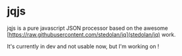 jqjs
====

jqjs is a pure javascript JSON processor based on the awesome [https://raw.githubusercontent.com/stedolan/jq](stedolan/jq) work.

It's currently in dev and not usable now, but I'm working on !
